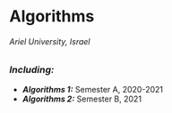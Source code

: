 # Algorithms

###### Ariel University, Israel

### _Including:_
* **_Algorithms 1:_** Semester A, 2020-2021
* **_Algorithms 2:_** Semester B, 2021

